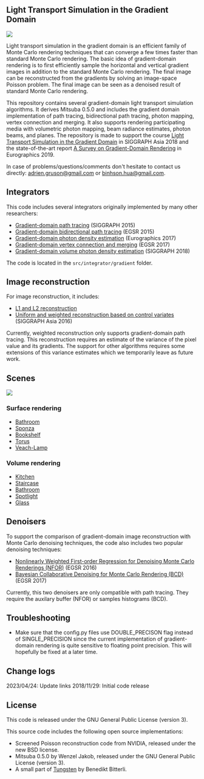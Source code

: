 Light Transport Simulation in the Gradient Domain
-------------------------------------------------------------------------

![](https://data.adrien-gruson.com/research/research/2018_GradientCourse/img/teaser.jpg)

  Light transport simulation in the gradient domain is an efficient family of Monte Carlo rendering techniques that can converge a few times faster than standard Monte Carlo rendering. The basic idea of gradient-domain rendering is to first efficiently sample the horizontal and vertical gradient images in addition to the standard Monte Carlo rendering. The final image can be reconstructed from the gradients by solving an image-space Poisson problem. The final image can be seen as a denoised result of standard Monte Carlo rendering. 
  
  This repository contains several gradient-domain light transport simulation algorithms. It derives Mitsuba 0.5.0 and includes the gradient domain implementation of path tracing, bidirectional path tracing, photon mapping, vertex connection and merging. It also supports rendering participating media with volumetric photon mapping, beam radiance estimates, photon beams, and planes. The repository is made to support the course [Light Transport Simulation in the Gradient Domain](https://data.adrien-gruson.com/research/research/2018_GradientCourse/index.html) in SIGGRAPH Asia 2018 and the state-of-the-art report [A Survey on Gradient-Domain Rendering](https://data.adrien-gruson.com/research/research/2019_GradientSTAR/index.html) in Eurographics 2019. 

  In case of problems/questions/comments don't hesitate to contact us
  directly: adrien.gruson@gmail.com or binhson.hua@gmail.com.

Integrators
-----------

This code includes several integrators originally implemented by many other researchers:
 - [Gradient-domain path tracing](https://github.com/mmanzi/gradientdomain-mitsuba) (SIGGRAPH 2015)
 - [Gradient-domain bidirectional path tracing](https://github.com/mmanzi/gradientdomain-mitsuba) (EGSR 2015)
 - [Gradient-domain photon density estimation](https://github.com/gradientpm/gpm) (Eurographics 2017)
 - [Gradient-domain vertex connection and merging](https://github.com/sunweilun/Mitsuba) (EGSR 2017)
 - [Gradient-domain volume photon density estimation](https://github.com/gradientpm/gvpm) (SIGGRAPH 2018)

The code is located in the `src/integrator/gradient` folder.

Image reconstruction
--------------------
For image reconstruction, it includes:
 - [L1 and L2 reconstruction](https://github.com/mmanzi/gradientdomain-mitsuba)
 - [Uniform and weighted reconstruction based on control variates](https://cs.dartmouth.edu/~wjarosz/publications/rousselle16image.html) (SIGGRAPH Asia 2016)

Currently, weighted reconstruction only supports gradient-domain path tracing. This reconstruction requires an estimate of the variance of the pixel value and its gradients. The support for other algorithms requires some extensions of this variance estimates which we temporarily leave as future work.

Scenes
------

![](montage.jpg)

### Surface rendering
- [Bathroom](https://data.adrien-gruson.com/research/research/2017_GPM/bathroom3_scene.zip)
- [Sponza](https://data.adrien-gruson.com/research/research/2017_GPM/sponza_scene.zip)
- [Bookshelf](https://data.adrien-gruson.com/research/research/2017_GPM/bookshelf_scene.zip)
- [Torus](https://data.adrien-gruson.com/research/research/2017_GPM/torus_scene.zip)
- [Veach-Lamp](https://data.adrien-gruson.com/research/research/2017_GPM/veach-lamp_scene.zip)

### Volume rendering
- [Kitchen](https://data.adrien-gruson.com/research/research/2018_GVPM/kitchen_scene.zip)
- [Staircase](https://data.adrien-gruson.com/research/research/2018_GVPM/staircase_scene.zip)
- [Bathroom](https://data.adrien-gruson.com/research/research/2018_GVPM/bathroom_scene.zip)
- [Spotlight](https://data.adrien-gruson.com/research/research/2018_GVPM/spotlight_scene.zip)
- [Glass](https://data.adrien-gruson.com/research/research/2018_GVPM/glass_scene.zip)

Denoisers
---------
To support the comparison of gradient-domain image reconstruction with Monte Carlo denoising techniques, the code also includes two popular denoising techniques:
 - [Nonlinearly Weighted First-order Regression for Denoising Monte Carlo Renderings (NFOR)](https://benedikt-bitterli.me/nfor/) (EGSR 2016)
 - [Bayesian Collaborative Denoising for Monte Carlo Rendering (BCD)](https://perso.telecom-paristech.fr/boubek/papers/BCD/) (EGSR 2017)

Currently, this two denoisers are only compatible with path tracing. They require the auxilary buffer (NFOR) or samples histograms (BCD).

Troubleshooting
---------------
  - Make sure that the config.py files use DOUBLE_PRECISON flag instead
  of SINGLE_PRECISION since the current implementation of gradient-domain rendering is quite sensitive to floating point precision. This will hopefully be fixed at a later time.

Change logs
-----------

2023/04/24: Update links
2018/11/29: Initial code release


License
-------

This code is released under the GNU General Public License (version 3).

This source code includes the following open source implementations:

- Screened Poisson reconstruction code from NVIDIA, released under the new BSD license.
- Mitsuba 0.5.0 by Wenzel Jakob, released under the GNU General Public License (version 3).
- A small part of [Tungsten](https://github.com/tunabrain/tungsten) by Benedikt Bitterli.
